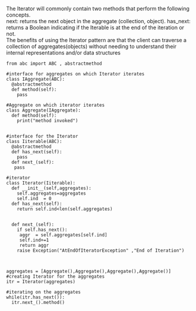 
The Iterator will commonly contain two methods that perform the following concepts.<br>
        next: returns the next object in the aggregate (collection, object).
       has_next: returns a Boolean indicating if the Iterable is at the end of the iteration or not.<br>
The benefits of using the Iterator pattern are that the client can traverse a collection of
aggregates(objects) without needing to understand their internal representations and/or data
structures
```
from abc import ABC , abstractmethod

#interface for aggregates on which Iterator iterates
class IAggregate(ABC):
  @abstractmethod
  def method(self):
    pass

#Aggregate on which iterator iterates
class Aggregate(IAggregate):
  def method(self):
    print("method invoked")
    
    
#interface for the Iterator
class Iiterable(ABC):
  @abstractmethod
  def has_next(self):
    pass
  def next_(self):
   pass

#iterator
class Iterator(Iiterable):
  def __init__(self,aggregates):
    self.aggregates=aggregates
    self.ind  = 0
  def has_next(self):
    return self.ind<len(self.aggregates)
      
    
  def next_(self):
    if self.has_next():
     aggr  = self.aggregates[self.ind]
     self.ind+=1
     return aggr
    raise Exception("AtEndOfIteratorException" ,"End of Iteration")
   
     

aggregates = [Aggregate(),Aggregate(),Aggregate(),Aggregate()]
#creating Iterator for the aggregates
itr = Iterator(aggregates)

#iterating on the aggregates
while(itr.has_next()):
  itr.next_().method()
  
